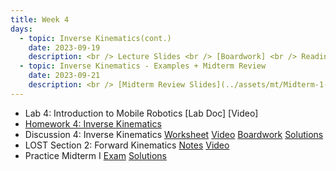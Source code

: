 ```yaml
---
title: Week 4
days:
  - topic: Inverse Kinematics(cont.)
    date: 2023-09-19
    description: <br /> Lecture Slides <br /> [Boardwork] <br /> Reading - MLS 3.3
  - topic: Inverse Kinematics - Examples + Midterm Review
    date: 2023-09-21
    description: <br /> [Midterm Review Slides](../assets/mt/Midterm-1-Review-Session.pdf) <br /> [Lab Review Slides](https://docs.google.com/presentation/d/1aBDWyhVeOQ8-oeZc3dh3Xw1zBMAhVIET_EmXYduD5z0/edit#slide=id.g15d020c5255_0_679) <br /> Lecture Slides <br /> [Boardwork] <br />  Reading - MLS 3.3
---
```


- Lab 4: Introduction to Mobile Robotics [Lab Doc] [Video]
- [Homework 4: Inverse Kinematics](../assets/hw/hw4_assignment.pdf)
- Discussion 4: Inverse Kinematics [Worksheet](../assets/discussions/D4.pdf) [Video](https://youtu.be/VwvHuU58gWE) [Boardwork](../assets/discussions/D4_Boardwork.pdf) [Solutions](../assets/discussions/D4_sol.pdf)
- LOST Section 2: Forward Kinematics [Notes](../assets/lost/LOST_Forward_Kin.pdf) [Video](https://youtu.be/3clGd9NUa6Y)
- Practice Midterm I [Exam](../assets/mt/practice_midterm1_assignment.pdf) [Solutions](../assets/mt/practice_midterm1_solutions.pdf)

<a id="Week5"></a>